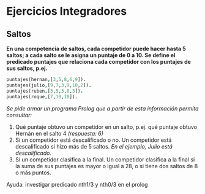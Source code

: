# Ejercicios Integradores

## Saltos
**En una competencia de saltos, cada competidor puede hacer hasta 5 saltos; a cada salto se le asigna un puntaje de 0 a 10. Se define el predicado puntajes que relaciona cada competidor con los puntajes de sus saltos, p.ej.**
```prolog
puntajes(hernan,[3,5,8,6,9]).
puntajes(julio,[9,7,3,9,10,2]).
puntajes(ruben,[3,5,3,8,3]).
puntajes(roque,[7,10,10]).
```

*Se pide armar un programa Prolog que a partir de esta información permita consultar:*
1. Qué puntaje obtuvo un competidor en un salto, p.ej. qué puntaje obtuvo Hernán en el salto 4 *(respuesta: 6)*
2. Si un competidor está descalificado o no. Un competidor está descalificado si hizo más de 5 saltos.
        *En el ejemplo, Julio está descalificado.*
3. Si un competidor clasifica a la final. Un competidor clasifica a la final si la suma de sus puntajes es mayor o igual a 28, o si tiene dos saltos de 8 o más puntos.

Ayuda: investigar predicado nth1/3 y nth0/3 en el prolog